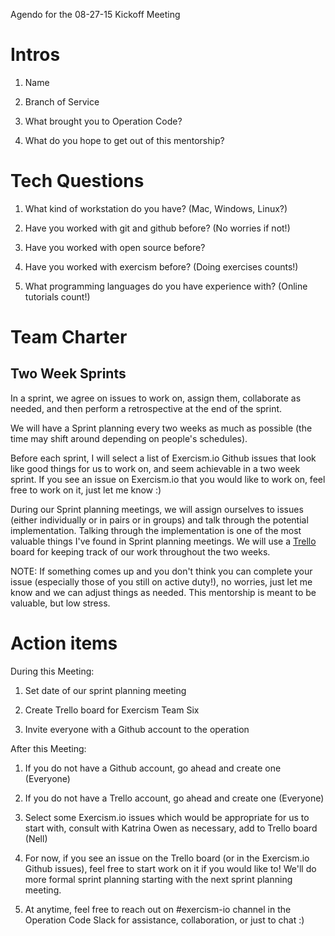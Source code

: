 Agendo for the 08-27-15 Kickoff Meeting

# Intros

1. Name

2. Branch of Service

3. What brought you to Operation Code?

4. What do you hope to get out of this mentorship?

# Tech Questions

1. What kind of workstation do you have?  (Mac, Windows, Linux?)

2. Have you worked with git and github before? (No worries if not!)

3. Have you worked with open source before?

4. Have you worked with exercism before?  (Doing exercises counts!)

5. What programming languages do you have experience with? (Online tutorials count!)

# Team Charter

## Two Week Sprints

In a sprint, we agree on issues to work on, assign them, collaborate as needed, and then perform a retrospective at the end of the sprint.

We will have a Sprint planning every two weeks as much as possible (the time may shift around depending on people's schedules).

Before each sprint, I will select a list of Exercism.io Github issues that look like good things for us to work on, and seem achievable in a two week sprint.  If you see an issue on Exercism.io that you would like to work on, feel free to work on it, just let me know :)

During our Sprint planning meetings, we will assign ourselves to issues (either individually or in pairs or in groups) and talk through the potential implementation.  Talking through the implementation is one of the most valuable things I've found in Sprint planning meetings.  We will use a [Trello](https://trello.com/) board for keeping track of our work throughout the two weeks.

NOTE: If something comes up and you don't think you can complete your issue (especially those of you still on active duty!), no worries, just let me know and we can adjust things as needed.  This mentorship is meant to be valuable, but low stress.

# Action items

During this Meeting:

1. Set date of our sprint planning meeting

2. Create Trello board for Exercism Team Six

3. Invite everyone with a Github account to the operation

After this Meeting:

1. If you do not have a Github account, go ahead and create one (Everyone)

2. If you do not have a Trello account, go ahead and create one (Everyone)

3. Select some Exercism.io issues which would be appropriate for us to start with, consult with Katrina Owen as necessary, add to Trello board (Nell)

4. For now, if you see an issue on the Trello board (or in the Exercism.io Github issues), feel free to start work on it if you would like to!  We'll do more formal sprint planning starting with the next sprint planning meeting.

5. At anytime, feel free to reach out on #exercism-io channel in the Operation Code Slack for assistance, collaboration, or just to chat :)

